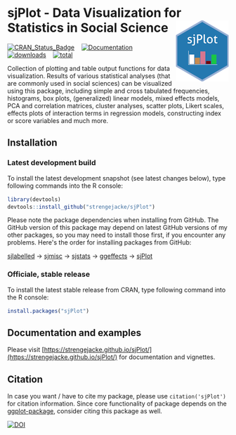 # sjPlot - Data Visualization for Statistics in Social Science <img src="man/figures/logo.png" align="right" />

[![CRAN_Status_Badge](http://www.r-pkg.org/badges/version/sjPlot)](https://cran.r-project.org/package=sjPlot) &#160;&#160; [![Documentation](https://img.shields.io/badge/documentation-sjPlot-orange.svg?colorB=E91E63)](https://strengejacke.github.io/sjPlot/) &#160;&#160; [![downloads](http://cranlogs.r-pkg.org/badges/sjPlot)](http://cranlogs.r-pkg.org/)
&#160;&#160; [![total](http://cranlogs.r-pkg.org/badges/grand-total/sjPlot)](http://cranlogs.r-pkg.org/)


Collection of plotting and table output functions for data visualization. Results of various statistical analyses (that are commonly used in social sciences) can be visualized using this package, including simple and cross tabulated frequencies, histograms, box plots, (generalized) linear models, mixed effects models, PCA and correlation matrices, cluster analyses, scatter plots, Likert scales, effects plots of interaction terms in regression models, constructing index or score variables and much more.

## Installation

### Latest development build

To install the latest development snapshot (see latest changes below), type following commands into the R console:

```r
library(devtools)
devtools::install_github("strengejacke/sjPlot")
```

Please note the package dependencies when installing from GitHub. The GitHub version of this package may depend on latest GitHub versions of my other packages, so you may need to install those first, if you encounter any problems. Here's the order for installing packages from GitHub:

[sjlabelled](https://github.com/strengejacke/sjlabelled) &rarr; [sjmisc](https://github.com/strengejacke/sjmisc) &rarr; [sjstats](https://github.com/strengejacke/sjstats) &rarr; [ggeffects](https://github.com/strengejacke/ggeffects) &rarr; [sjPlot](https://github.com/strengejacke/sjPlot)

### Officiale, stable release

To install the latest stable release from CRAN, type following command into the R console:

```r
install.packages("sjPlot")
```

## Documentation and examples

Please visit [https://strengejacke.github.io/sjPlot/](https://strengejacke.github.io/sjPlot/) for documentation and vignettes.

## Citation

In case you want / have to cite my package, please use `citation('sjPlot')` for citation information. Since core functionality of package depends on the [ggplot-package](https://cran.r-project.org/package=ggplot2), consider citing this package as well.

[![DOI](https://zenodo.org/badge/DOI/10.5281/zenodo.1308157.svg)](https://doi.org/10.5281/zenodo.1308157)
